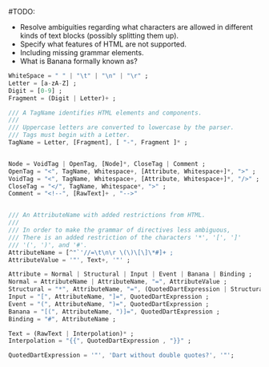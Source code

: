 #TODO:
* Resolve ambiguities regarding what characters are allowed in different kinds of text blocks (possibly splitting them up).
* Specify what features of HTML are not supported.
* Including missing grammar elements.
* What is Banana formally known as?

```dart
WhiteSpace = " " | "\t" | "\n" | "\r" ;
Letter = [a-zA-Z] ;
Digit = [0-9] ;
Fragment = (Digit | Letter)+ ;

/// A TagName identifies HTML elements and components.
///
/// Uppercase letters are converted to lowercase by the parser.
/// Tags must begin with a Letter.
TagName = Letter, [Fragment], [ "-", Fragment ]* ;


Node = VoidTag | OpenTag, [Node]*, CloseTag | Comment ;
OpenTag = "<", TagName, Whitespace+, [Attribute, Whitespace+]*, ">" ;
VoidTag = "<", TagName, Whitespace+, [Attribute, Whitespace+]*, "/>" ;
CloseTag = "</", TagName, Whitespace*, ">" ;
Comment = "<!--", [RawText]+ , "-->"


/// An AttributeName with added restrictions from HTML.
///
/// In order to make the grammar of directives less ambiguous,
/// There is an added restriction of the characters '*', '[', ']'
/// '(', ')', and '#'.
AttributeName = [^"`'//=\t\n\r \(\)\[\]\*#]+ ;
AttributeValue = '"', Text+, '"' ;

Attribute = Normal | Structural | Input | Event | Banana | Binding ;
Normal = AttributeName | AttributeName, "=", AttributeValue ;
Structural = "*", AttributeName, "=", (QuotedDartExpression | StructuralExpression);
Input = "[", AttributeName, "]=", QuotedDartExpression ;
Event = "(", AttributeName, ")=", QuotedDartExpression ;
Banana = "[(", AttributeName, ")]=", QuotedDartExpression ;
Binding = "#", AttributeName ;

Text = (RawText | Interpolation)* ;
Interpolation = "{{", QuotedDartExpression , "}}" ;

QuotedDartExpression = '"', 'Dart without double quotes?', '"';
```
